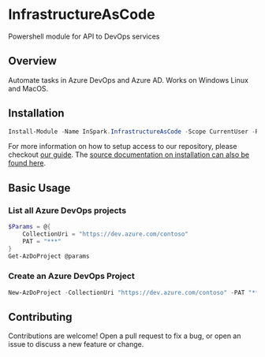 # InfrastructureAsCode

Powershell module for API to DevOps services

## Overview

Automate tasks in Azure DevOps and Azure AD. Works on Windows Linux and MacOS.

## Installation

```powershell
Install-Module -Name InSpark.InfrastructureAsCode -Scope CurrentUser -Repository InSpark -Credential $InSparkAzureDevopsArtifacts
```

For more information on how to setup access to our repository, please checkout [our guide](https://weareinspark.github.io/BRC.PS.InfrastructureAsCode/about_InstallingModule/). The [source documentation on installation can also be found here](https://github.com/WeAreInSpark/BRC.PS.InfrastructureAsCode/blob/main/docs/en-US/about_InstallingModule.md).

## Basic Usage

### List all Azure DevOps projects

```powershell
$Params = @{
    CollectionUri = "https://dev.azure.com/contoso"
    PAT = "***"
}
Get-AzDoProject @params
```

### Create an Azure DevOps Project

```powershell
New-AzDoProject -CollectionUri "https://dev.azure.com/contoso" -PAT "***" -ProjectName "Project 1"
```

## Contributing
Contributions are welcome! Open a pull request to fix a bug, or open an issue to discuss a new feature or change.

